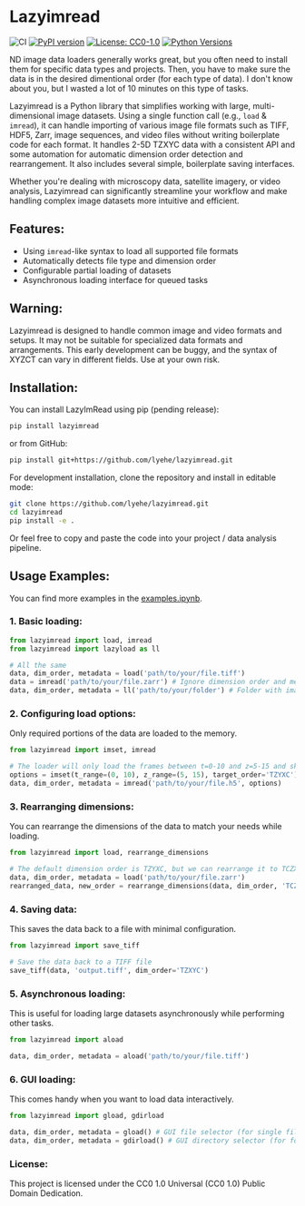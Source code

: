 # Lazyimread

![CI](https://github.com/lyehe/lazyimread/workflows/CI/badge.svg)
[![PyPI version](https://badge.fury.io/py/lazyimread.svg)](https://badge.fury.io/py/lazyimread)
[![License: CC0-1.0](https://img.shields.io/badge/License-CC0_1.0-lightgrey.svg)](http://creativecommons.org/publicdomain/zero/1.0/)
[![Python Versions](https://img.shields.io/pypi/pyversions/lazyimread.svg)](https://pypi.org/project/lazyimread/)

ND image data loaders generally works great, but you often need to install them for specific data types and projects. Then, you have to make sure the data is in the desired dimentional order (for each type of data). I don't know about you, but I wasted a lot of 10 minutes on this type of tasks.

Lazyimread is a Python library that simplifies working with large, multi-dimensional image datasets. Using a single function call (e.g., `load` & `imread`), it can handle importing of various image file formats such as TIFF, HDF5, Zarr, image sequences, and video files without writing boilerplate code for each format. It handles 2-5D TZXYC data with a consistent API and some automation for automatic dimension order detection and rearrangement. It also includes several simple, boilerplate saving interfaces.

Whether you're dealing with microscopy data, satellite imagery, or video analysis, Lazyimread can significantly streamline your workflow and make handling complex image datasets more intuitive and efficient.

## Features:

- Using `imread`-like syntax to load all supported file formats
- Automatically detects file type and dimension order
- Configurable partial loading of datasets
- Asynchronous loading interface for queued tasks

## Warning:

Lazyimread is designed to handle common image and video formats and setups. It may not be suitable for specialized data formats and arrangements. This early development can be buggy, and the syntax of XYZCT can vary in different fields. Use at your own risk.

## Installation:

You can install LazyImRead using pip (pending release):

```bash
pip install lazyimread
```

or from GitHub:

```bash
pip install git+https://github.com/lyehe/lazyimread.git
```

For development installation, clone the repository and install in editable mode:

```bash
git clone https://github.com/lyehe/lazyimread.git
cd lazyimread
pip install -e .
```

Or feel free to copy and paste the code into your project / data analysis pipeline.

## Usage Examples:

You can find more examples in the [examples.ipynb](https://githubtocolab.com/lyehe/lazyimread/blob/main/example.ipynb).

### 1. Basic loading:

```python
from lazyimread import load, imread
from lazyimread import lazyload as ll

# All the same
data, dim_order, metadata = load('path/to/your/file.tiff')
data = imread('path/to/your/file.zarr') # Ignore dimension order and metadata
data, dim_order, metadata = ll('path/to/your/folder') # Folder with image files
```

### 2. Configuring load options:

Only required portions of the data are loaded to the memory.

```python
from lazyimread import imset, imread

# The loader will only load the frames between t=0-10 and z=5-15 and skip the rest
options = imset(t_range=(0, 10), z_range=(5, 15), target_order='TZYXC')
data, dim_order, metadata = imread('path/to/your/file.h5', options)
```

### 3. Rearranging dimensions:

You can rearrange the dimensions of the data to match your needs while loading.

```python
from lazyimread import load, rearrange_dimensions

# The default dimension order is TZYXC, but we can rearrange it to TCZXY
data, dim_order, metadata = load('path/to/your/file.zarr')
rearranged_data, new_order = rearrange_dimensions(data, dim_order, 'TCZYX')
```

### 4. Saving data:

This saves the data back to a file with minimal configuration.

```python
from lazyimread import save_tiff

# Save the data back to a TIFF file
save_tiff(data, 'output.tiff', dim_order='TZXYC')
```

### 5. Asynchronous loading:

This is useful for loading large datasets asynchronously while performing other tasks.

```python
from lazyimread import aload

data, dim_order, metadata = aload('path/to/your/file.tiff')
```

### 6. GUI loading:

This comes handy when you want to load data interactively.

```python
from lazyimread import gload, gdirload

data, dim_order, metadata = gload() # GUI file selector (for single files)
data, dim_order, metadata = gdirload() # GUI directory selector (for folder and zarr store)
```

### License:

This project is licensed under the CC0 1.0 Universal (CC0 1.0) Public Domain Dedication.
